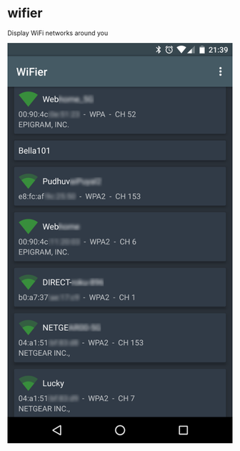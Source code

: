 # wifier

Display WiFi networks around you

![alt text](https://github.com/Iktwo/wifier/raw/master/screenshot1.png)